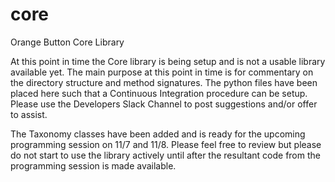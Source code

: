 # core
Orange Button Core Library

At this point in time the Core library is being setup and is not a usable library available yet.  The main
purpose at this point in time is for commentary on the directory structure and method signatures.  The python files
have been placed here such that a Continuous Integration procedure can be setup.  Please use the Developers Slack 
Channel to post suggestions and/or offer to assist.

The Taxonomy classes have been added and is ready for the upcoming programming session on 11/7 and 11/8.  Please
feel free to review but please do not start to use the library actively until after the resultant code from the
programming session is made available.